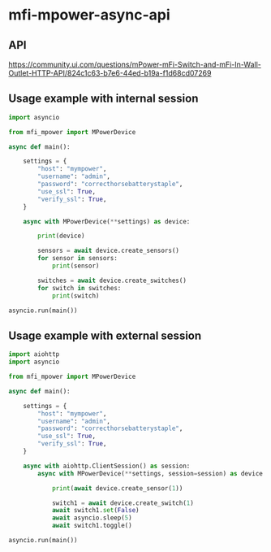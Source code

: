 # mfi-mpower-async-api

## API
https://community.ui.com/questions/mPower-mFi-Switch-and-mFi-In-Wall-Outlet-HTTP-API/824c1c63-b7e6-44ed-b19a-f1d68cd07269

## Usage example with internal session
```python
import asyncio

from mfi_mpower import MPowerDevice

async def main():

    settings = {
        "host": "mympower",
        "username": "admin",
        "password": "correcthorsebatterystaple",
        "use_ssl": True,
        "verify_ssl": True,
    }

    async with MPowerDevice(**settings) as device:

        print(device)

        sensors = await device.create_sensors()
        for sensor in sensors:
            print(sensor)

        switches = await device.create_switches()
        for switch in switches:
            print(switch)

asyncio.run(main())
```

## Usage example with external session
```python
import aiohttp
import asyncio

from mfi_mpower import MPowerDevice

async def main():

    settings = {
        "host": "mympower",
        "username": "admin",
        "password": "correcthorsebatterystaple",
        "use_ssl": True,
        "verify_ssl": True,
    }

    async with aiohttp.ClientSession() as session:
        async with MPowerDevice(**settings, session=session) as device:

            print(await device.create_sensor(1))

            switch1 = await device.create_switch(1)
            await switch1.set(False)
            await asyncio.sleep(5)
            await switch1.toggle()

asyncio.run(main())
```